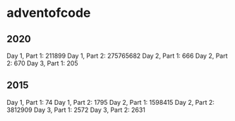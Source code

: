 # adventofcode

## 2020
Day 1, Part 1: 211899
Day 1, Part 2: 275765682
Day 2, Part 1: 666
Day 2, Part 2: 670
Day 3, Part 1: 205



## 2015
Day 1, Part 1: 74
Day 1, Part 2: 1795
Day 2, Part 1: 1598415
Day 2, Part 2: 3812909
Day 3, Part 1: 2572
Day 3, Part 2: 2631